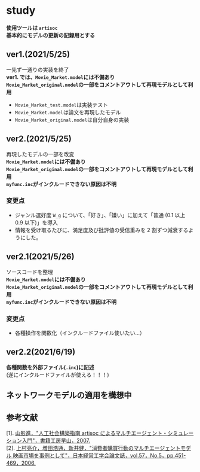 # study

**使用ツールは `artisoc`**  
**基本的にモデルの更新の記録用とする**

## ver1.(2021/5/25)

一先ず一通りの実装を終了  
<strong>ver1. では、`Movie_Market.model`には不備あり</strong>  
<strong>`Movie_Market_original.model`の一部をコメントアウトして再現モデルとして利用</strong>

- `Movie_Market_test.model`は実装テスト
- `Movie_Market.model`は論文を再現したモデル
- `Movie_Market_original.model`は自分自身の実装

## ver2.(2021/5/25)

再現したモデルの一部を改変  
<strong>`Movie_Market.model`には不備あり</strong>  
<strong>`Movie_Market_original.model`の一部をコメントアウトして再現モデルとして利用</strong>  
<strong>`myfunc.inc`がインクルードできない原因は不明</strong>

### 変更点

- ジャンル選好度 `W_g` について、「好き」、「嫌い」に加えて「普通 (0.1 以上 0.9 以下)」を導入
- 情報を受け取るたびに、満足度及び批評値の受信重みを 2 割ずつ減衰するようにした。

## ver2.1(2021/5/26)

ソースコードを整理  
<strong>`Movie_Market.model`には不備あり</strong>  
<strong>`Movie_Market_original.model`の一部をコメントアウトして再現モデルとして利用</strong>  
<strong>`myfunc.inc`がインクルードできない原因は不明</strong>

### 変更点

- 各種操作を関数化（インクルードファイル使いたい...）

## ver2.2(2021/6/19)

<strong>各種関数を外部ファイル(`.inc`)に記述</strong>  
(遂にインクルードファイルが使える！！！)

## ネットワークモデルの適用を構想中

## 参考文献

[1]. [山影進．"人工社会構築指南 artisoc によるマルチエージェント・シミュレーション入門"，書籍工房早山，2007.](https://www.kinokuniya.co.jp/f/dsg-01-9784886115034)  
[2]. [上村亮介，増田浩通，新井健．"消費者購買行動のマルチエージェントモデル 映画市場を事例として"，日本経営工学会論文誌，vol.57，No.5，pp.451-469，2006.](https://www.jstage.jst.go.jp/article/jima/57/5/57_KJ00005984238/_article/-char/ja/)  
